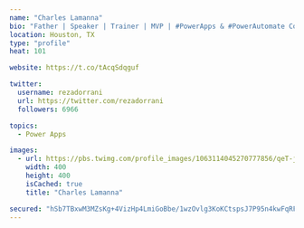 ```yaml
---
name: "Charles Lamanna"
bio: "Father | Speaker | Trainer | MVP | #PowerApps & #PowerAutomate Community Super User | YouTuber Right-pointing triangle http://youtube.com/c/rezadorrani | Learn - Share - Clockwise rightwards and leftwards open circle arrows"
location: Houston, TX
type: "profile"
heat: 101

website: https://t.co/tAcqSdqguf

twitter:
  username: rezadorrani
  url: https://twitter.com/rezadorrani
  followers: 6966

topics:
  - Power Apps

images:
  - url: https://pbs.twimg.com/profile_images/1063114045270777856/qeT-jpWr_400x400.jpg
    width: 400
    height: 400
    isCached: true
    title: "Charles Lamanna"

secured: "hSb7TBxwM3MZsKg+4VizHp4LmiGoBbe/1wzOvlg3KoKCtspsJ7P95n4kwFqRF5fq85VmV/XH+zqtYjujgNK4mrkTmBI1Caob5tK04SecYR+gpux897wRdnOl2opOdzJer77y6m/tBeeqsAYfwrRzJEUiRBoRxoQDzMeoMQL1yIkUbuk3St0o+4Q5USNV+2YQR2TdpZ5MrWLZwkhadvA+RSsxcRzg7dNSdLyKNWl4eakUyfqJ54GWyEbAKLC/k6omZS6mRxIszy7rLX9RoP7PdQE+9MwSPjZN/IQo4yI5M2e4FARaAhu+ZDKOx0xq2iUfGcDGbeEIsckJJ2m9uYFRpIKq8iq5/cTpX6HoCtqnekiMlraQlBajK5wGV1LCmkPwYIb4mIAW6tUjlPE6AaHrLlu03chtgYrbTA50mG6urG4=;eVqtu1Z6TwIxGQ0kgVrx/Q=="
---
```


